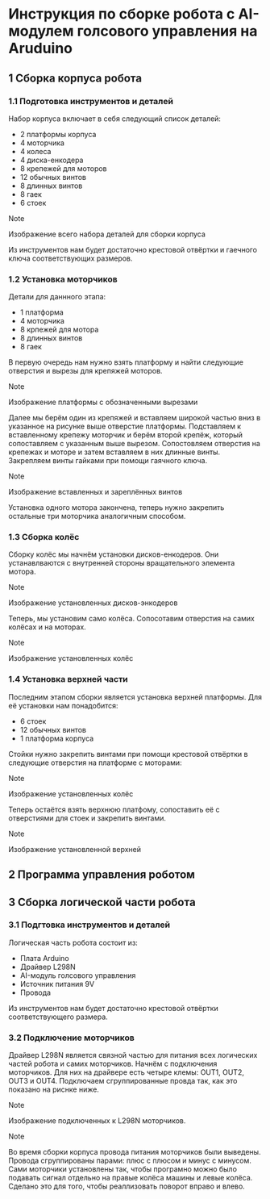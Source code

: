 # Инструкция по сборке робота с AI-модулем голсового управления на Aruduino
## 1 Сборка корпуса робота
### 1.1 Подготовка инструментов и деталей
  Набор корпуса включает в себя следующий список деталей:
  
  - 2 платформы корпуса
  - 4 моторчика
  - 4 колеса
  - 4 диска-енкодера
  - 8 крепежей для моторов
  - 12 обычных винтов
  - 8 длинных винтов
  - 8 гаек
  - 6 стоек

  > [!NOTE]
  > Изображение всего набора деталей для сборки корпуса
  
  Из инструментов нам будет достаточно крестовой отвёртки и гаечного ключа соответствующих размеров.
### 1.2 Установка моторчиков
  Детали для даннного этапа:
  
  - 1 платформа
  - 4 моторчика
  - 8 крпежей для мотора
  - 8 длинных винтов
  - 8 гаек

  В первую очередь нам нужно взять платформу и найти следующие отверстия и вырезы для крепяжей моторов.
    
  > [!NOTE]
  > Изображение платформы с обозначенными вырезами
  
  Далее мы берём один из крепяжей и вставляем широкой частью вниз в указанное на рисунке выше отверстие платформы. Подставляем к вставленному крепежу моторчик и берём второй крепёж, который сопоставляем с указанным выше вырезом.
  Сопостовляем отверстия на крепежах и моторе и затем вставляем в них длинные винты. 
  Закрепляем винты гайками при помощи гаячного ключа.
  
  > [!NOTE]
  > Изображение вставленных и зареплённых винтов

  Установка одного мотора закончена, теперь нужно закрепить остальные три моторчика аналогичным способом. 
  
### 1.3 Сборка колёс
  Сборку колёс мы начнём установки дисков-енкодеров. Они устанавлваются с внутренней стороны вращательного элемента мотора.
  
  > [!NOTE]
  > Изображение установленных дисков-энкодеров

  Теперь, мы установим само колёса. Сопосотавим отверстия на самих колёсах и на моторах.

  > [!NOTE]
  > Изображение установленных колёс

### 1.4 Установка верхней части
  Последним этапом сборки является установка верхней платформы. Для её установки нам понадобится:

  - 6 стоек
  - 12 обычных винтов
  - 1 платформа корпуса

  Стойки нужно закрепить винтами при помощи крестовой отвёртки в следующие отверстия на платформе с моторами:

  > [!NOTE]
  > Изображение установленных колёс

  Теперь остаётся взять верхнюю платфому, сопоставить её с отверстиями для стоек и закрепить винтами.

  > [!NOTE]
  > Изображение установленной верхней 
  
## 2 Программа управления роботом
## 3 Сборка логической части робота
### 3.1 Подгтовка инструментов и деталей
  Логическая часть робота состоит из:

  - Плата Arduino
  - Драйвер L298N
  - AI-модуль голсового управления
  - Источник питания 9V
  - Провода

Из инструментов нам будет достаточно крестовой отвёртки соответствующего размера.

### 3.2 Подключение моторчиков
  Драйвер L298N является связной частью для питания всех логических частей робота и самих моторчиков. Начнём с подключения моторчиков. Для них на драйвере есть четыре клемы: OUT1, OUT2, OUT3 и OUT4.
  Подключаем сгруппированные провда так, как это показано на риснке ниже.

  > [!NOTE]
  > Изображение подключенных к L298N моторчиков.

  > [!NOTE]
  > Во время сборки корпуса провода питания моторчиков были выведены. Провода сгруппированы парами: плюс с плюсом и минус с минусом. Сами моторчики установлены так, чтобы програмно можно было подавать сигнал отдельно на правые колёса машины и левые колёса. Сделано это для того, чтобы реаллизовать поворот вправо и влево.
